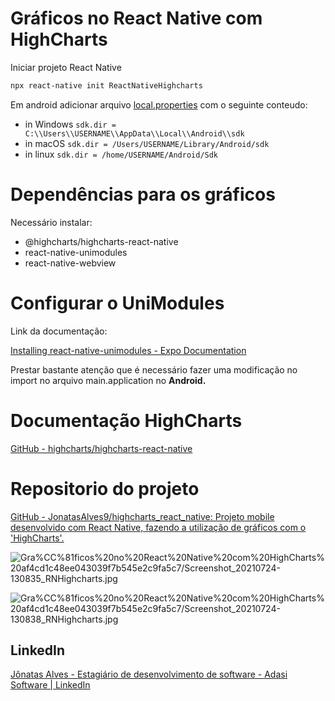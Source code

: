 # Gráficos no React Native com HighCharts

Iniciar projeto React Native

```bash
npx react-native init ReactNativeHighcharts
```

Em android adicionar arquivo [local.properties](http://local.properties) com o seguinte conteudo:

- in Windows `sdk.dir = C:\\Users\\USERNAME\\AppData\\Local\\Android\\sdk`
- in macOS `sdk.dir = /Users/USERNAME/Library/Android/sdk`
- in linux `sdk.dir = /home/USERNAME/Android/Sdk`

# Dependências para os gráficos

Necessário instalar:

- @highcharts/highcharts-react-native
- react-native-unimodules
- react-native-webview

# Configurar o UniModules

Link da documentação:

[Installing react-native-unimodules - Expo Documentation](https://docs.expo.io/bare/installing-unimodules/)

Prestar bastante atenção que é necessário fazer uma modificação no import no arquivo main.application no **Android.**

# Documentação HighCharts

[GitHub - highcharts/highcharts-react-native](https://github.com/highcharts/highcharts-react-native)

# Repositorio do projeto

[GitHub - JonatasAlves9/highcharts_react_native: Projeto mobile desenvolvido com React Native, fazendo a utilização de gráficos com o 'HighCharts'.](https://github.com/JonatasAlves9/highcharts_react_native)

![Gra%CC%81ficos%20no%20React%20Native%20com%20HighCharts%20af4cd1c48ee043039f7b545e2c9fa5c7/Screenshot_20210724-130835_RNHighcharts.jpg](Gra%CC%81ficos%20no%20React%20Native%20com%20HighCharts%20af4cd1c48ee043039f7b545e2c9fa5c7/Screenshot_20210724-130835_RNHighcharts.jpg)

![Gra%CC%81ficos%20no%20React%20Native%20com%20HighCharts%20af4cd1c48ee043039f7b545e2c9fa5c7/Screenshot_20210724-130838_RNHighcharts.jpg](Gra%CC%81ficos%20no%20React%20Native%20com%20HighCharts%20af4cd1c48ee043039f7b545e2c9fa5c7/Screenshot_20210724-130838_RNHighcharts.jpg)

## LinkedIn

[Jônatas Alves - Estagiário de desenvolvimento de software - Adasi Software | LinkedIn](https://www.linkedin.com/in/j%C3%B4natas-alves-13b868183/)
